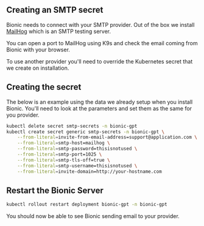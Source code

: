 ## Creating an SMTP secret

Bionic needs to connect with your SMTP provider. Out of the box we install [MailHog](https://github.com/mailhog/MailHog) which is an SMTP testing server.

You can open a port to MailHog using K9s and check the email coming from Bionic with your browser.

To use another provider you'll need to override the Kubernetes secret that we create on installation.

## Creating the secret

The below is an example using the data we already setup when you install Bionic. You'll need to look at the parameters and set them as the same for you provider.

```sh
kubectl delete secret smtp-secrets -n bionic-gpt
kubectl create secret generic smtp-secrets -n bionic-gpt \
    --from-literal=invite-from-email-address=support@application.com \
    --from-literal=smtp-host=mailhog \
    --from-literal=smtp-password=thisisnotused \
    --from-literal=smtp-port=1025 \
    --from-literal=smtp-tls-off=true \
    --from-literal=smtp-username=thisisnotused \
    --from-literal=invite-domain=http://your-hostname.com
```

## Restart the Bionic Server

```sh
kubectl rollout restart deployment bionic-gpt -n bionic-gpt
```

You should now be able to see Bionic sending email to your provider.